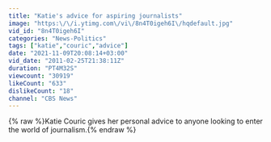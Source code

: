 ```yaml
---
title: "Katie's advice for aspiring journalists"
image: "https:\/\/i.ytimg.com\/vi\/8n4T0igeh6I\/hqdefault.jpg"
vid_id: "8n4T0igeh6I"
categories: "News-Politics"
tags: ["katie","couric","advice"]
date: "2021-11-09T20:08:14+03:00"
vid_date: "2011-02-25T21:38:11Z"
duration: "PT4M32S"
viewcount: "30919"
likeCount: "633"
dislikeCount: "18"
channel: "CBS News"
---
```

{% raw %}Katie Couric gives her personal advice to anyone looking to enter the world of journalism.{% endraw %}
